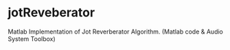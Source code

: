 # jotReveberator
Matlab Implementation of Jot Reverberator Algorithm. (Matlab code &amp; Audio System Toolbox)
